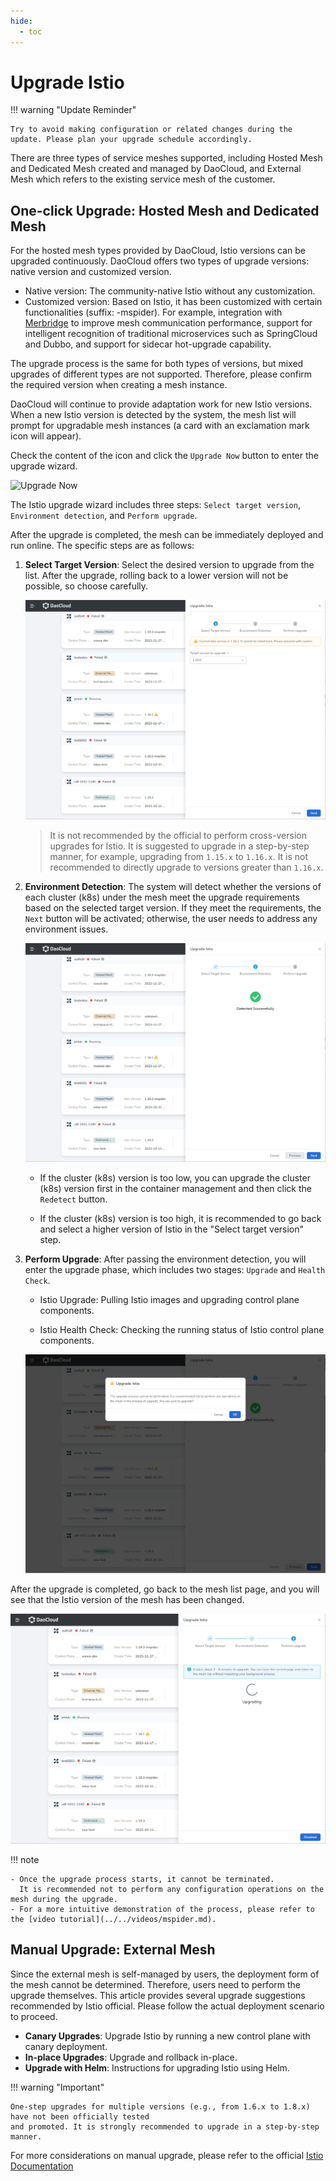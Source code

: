 ```yaml
---
hide:
  - toc
---
```


# Upgrade Istio

!!! warning "Update Reminder"

    Try to avoid making configuration or related changes during the update. Please plan your upgrade schedule accordingly.

There are three types of service meshes supported, including Hosted Mesh and Dedicated Mesh created and managed by DaoCloud, and External Mesh which refers to the existing service mesh of the customer.

## One-click Upgrade: Hosted Mesh and Dedicated Mesh

For the hosted mesh types provided by DaoCloud, Istio versions can be upgraded continuously. DaoCloud offers two types of upgrade versions: native version and customized version.

- Native version: The community-native Istio without any customization.
- Customized version: Based on Istio, it has been customized with certain functionalities (suffix: -mspider).
  For example, integration with [Merbridge](../../community/merbridge.md) to improve mesh communication performance,
  support for intelligent recognition of traditional microservices such as SpringCloud and Dubbo,
  and support for sidecar hot-upgrade capability.

The upgrade process is the same for both types of versions, but mixed upgrades of different types are not supported. Therefore, please confirm the required version when creating a mesh instance.

DaoCloud will continue to provide adaptation work for new Istio versions. When a new Istio version is detected by the system, the mesh list will prompt for upgradable mesh instances (a card with an exclamation mark icon will appear).

Check the content of the icon and click the `Upgrade Now` button to enter the upgrade wizard.

![Upgrade Now](https://docs.daocloud.io/daocloud-docs-images/docs/en/docs/mspider/images/IstioUpdate01.png)

The Istio upgrade wizard includes three steps: `Select target version`, `Environment detection`, and `Perform upgrade`.

After the upgrade is completed, the mesh can be immediately deployed and run online. The specific steps are as follows:

1. **Select Target Version**: Select the desired version to upgrade from the list. After the upgrade,
   rolling back to a lower version will not be possible, so choose carefully.

    ![Target Version](../images/IstioUpdate02.png)

    > It is not recommended by the official to perform cross-version upgrades for Istio.
    > It is suggested to upgrade in a step-by-step manner, for example, upgrading from `1.15.x` to `1.16.x`.
    > It is not recommended to directly upgrade to versions greater than `1.16.x`.

2. **Environment Detection**: The system will detect whether the versions of each cluster (k8s) under the mesh meet the upgrade requirements based on the selected target version. If they meet the requirements, the `Next` button will be activated; otherwise, the user needs to address any environment issues.

    ![Environment Detection](../images/IstioUpdate03.png)

	  - If the cluster (k8s) version is too low, you can upgrade the cluster (k8s) version first in the
      container management and then click the `Redetect` button.

	  - If the cluster (k8s) version is too high, it is recommended to go back and select a higher version of Istio
      in the "Select target version" step.

3. **Perform Upgrade**: After passing the environment detection, you will enter the upgrade phase, which includes two stages: `Upgrade` and `Health Check`.

	  - Istio Upgrade: Pulling Istio images and upgrading control plane components.

	  - Istio Health Check: Checking the running status of Istio control plane components.

	  ![Perform Upgrade](../images/IstioUpdate04.png)

After the upgrade is completed, go back to the mesh list page, and you will see that the Istio version of the mesh has been changed.

![Upgrade](../images/IstioUpdate05.png)

!!! note

    - Once the upgrade process starts, it cannot be terminated.
      It is recommended not to perform any configuration operations on the mesh during the upgrade.
    - For a more intuitive demonstration of the process, please refer to the [video tutorial](../../videos/mspider.md).

## Manual Upgrade: External Mesh

Since the external mesh is self-managed by users, the deployment form of the mesh cannot be determined.
Therefore, users need to perform the upgrade themselves. This article provides several upgrade suggestions
recommended by Istio official. Please follow the actual deployment scenario to proceed.

- **Canary Upgrades**: Upgrade Istio by running a new control plane with canary deployment.
- **In-place Upgrades**: Upgrade and rollback in-place.
- **Upgrade with Helm**: Instructions for upgrading Istio using Helm.

!!! warning "Important"

    One-step upgrades for multiple versions (e.g., from 1.6.x to 1.8.x) have not been officially tested
    and promoted. It is strongly recommended to upgrade in a step-by-step manner.

For more considerations on manual upgrade, please refer to the official [Istio Documentation](https://istio.io/latest/docs/setup/upgrade/)
